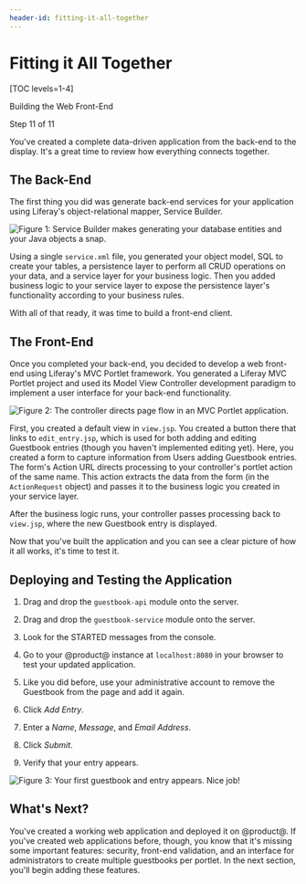 ```yaml
---
header-id: fitting-it-all-together
---
```


# Fitting it All Together

[TOC levels=1-4]

<div class="learn-path-step row">
    <p id="stepTitle">Building the Web Front-End</p><p>Step 11 of 11</p>
</div>

You've created a complete data-driven application from the back-end to the 
display. It's a great time to review how everything connects together. 

## The Back-End

The first thing you did was generate back-end services for your application
using Liferay's object-relational mapper, Service Builder. 

![Figure 1: Service Builder makes generating your database entities and your Java objects a snap.](../../../images/service-builder-guestbook.png)

Using a single `service.xml` file, you generated your object model, SQL to
create your tables, a persistence layer to perform all CRUD operations on your
data, and a service layer for your business logic. Then you added business logic
to your service layer to expose the persistence layer's functionality according
to your business rules. 

With all of that ready, it was time to build a front-end client. 

## The Front-End

Once you completed your back-end, you decided to develop a web front-end
using Liferay's MVC Portlet framework. You generated a Liferay MVC Portlet
project and used its Model View Controller development paradigm to implement
a user interface for your back-end functionality. 

![Figure 2: The controller directs page flow in an MVC Portlet application.](../../../images/guestbook-mvc-diagram-1.png)

First, you created a default view in `view.jsp`. You created a button there that
links to `edit_entry.jsp`, which is used for both adding and editing Guestbook
entries (though you haven't implemented editing yet). Here, you created a form
to capture information from Users adding Guestbook entries. The form's Action
URL directs processing to your controller's portlet action of the same name.
This action extracts the data from the form (in the `ActionRequest` object) and
passes it to the business logic you created in your service layer. 

After the business logic runs, your controller passes processing back to
`view.jsp`, where the new Guestbook entry is displayed. 

Now that you've built the application and you can see a clear picture of how it 
all works, it's time to test it. 

## Deploying and Testing the Application

1.  Drag and drop the `guestbook-api` module onto the server.

2.  Drag and drop the `guestbook-service` module onto the server.

3.  Look for the STARTED messages from the console. 

4.  Go to your @product@ instance at `localhost:8080` in your browser to test 
    your updated application. 

5.  Like you did before, use your administrative account to remove the Guestbook
    from the page and add it again. 

6.  Click *Add Entry*.

7.  Enter a *Name*, *Message*, and *Email Address*.

8.  Click *Submit*.

9.  Verify that your entry appears.

![Figure 3: Your first guestbook and entry appears. Nice job!](../../../images/guestbook-entry-test.png)

## What's Next?

You've created a working web application and deployed it on @product@. If you've 
created web applications before, though, you know that it's missing some 
important features: security, front-end validation, and an interface for 
administrators to create multiple guestbooks per portlet. In the next section, 
you'll begin adding these features. 

